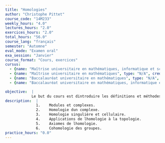 ```yaml
---
title: "Homologies"
author: "Christophe Pittet"
course_code: "14M233"
weekly_hours: "4.0"
lectures_hours: "2.0"
exercices_hours: "2.0"
total_hours: "56.0"
course_lang: "français"
semester: "Automne"
eval_mode: "Examen oral"
exa_session: "Janvier"
course_format: "Cours, exercices"
cursus:
  - {name: "Maîtrise universitaire en mathématiques, informatique et sciences numériques", type: "N/A", credits: "6.0"}
  - {name: "Maîtrise universitaire en mathématiques", type: "N/A", credits: "6.0"}
  - {name: "Baccalauréat universitaire en mathématiques", type: "N/A", credits: "6.0"}
  - {name: "Baccalauréat universitaire en mathématiques, informatique et sciences numériques", type: "N/A", credits: "5.0"}

objective:  |
            Le but du cours est dintroduire les définitions et méthodes de base de lhomologie, de les illustrer par des applications à la topologie et à la théorie des groupes. La théorie de lhomologie sest développée pour répondre à des questions de topologie. Aujourdhui les méthodes homologiques sont très largement utilisées  non seulement en topologie et en géométrie, mais aussi en analyse complexe et en géométrie algébrique.
description:  |
              1.	Modules et complexes.
              2.	Homologie dun complexe.
              3.	Homologie singulière et cellulaire.
              4.	Applications de lhomologie à la topologie.
              5.	Axiomes de lhomologie.
              6.	Cohomologie des groupes.
practice_hours: "0.0"
---
```

